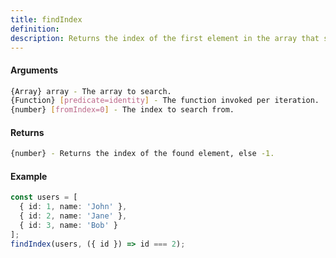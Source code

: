 ```yaml
---
title: findIndex
definition: 
description: Returns the index of the first element in the array that satisfies the provided predicate function.
---
```



#### Arguments


```bash
{Array} array - The array to search.
{Function} [predicate=identity] - The function invoked per iteration.
{number} [fromIndex=0] - The index to search from.
```


#### Returns


```bash
{number} - Returns the index of the found element, else -1.
```


#### Example


```ts
const users = [  { id: 1, name: 'John' },  { id: 2, name: 'Jane' },  { id: 3, name: 'Bob' }];findIndex(users, ({ id }) => id === 2);
```